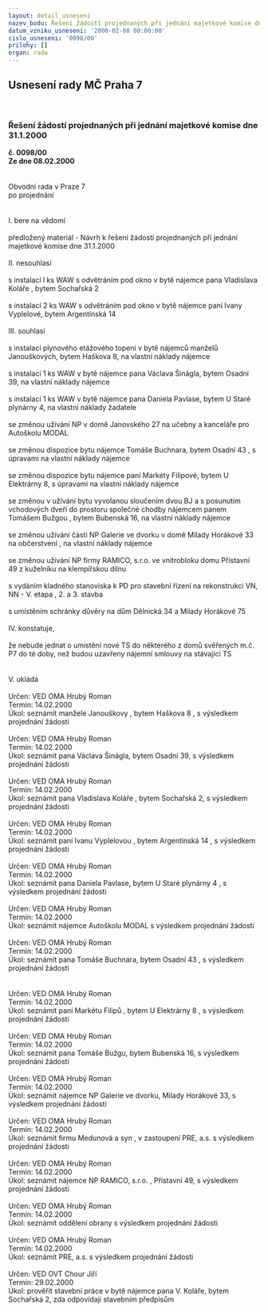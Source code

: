 ```yaml
---
layout: detail_usneseni
nazev_bodu: Řešení žádostí projednaných při jednání majetkové komise dne 31.1.2000
datum_vzniku_usneseni: '2000-02-08 00:00:00'
cislo_usneseni: '0098/00'
prilohy: []
organ: rada
---
```

<div id="ucUsn_pList" class="usn">
	<span><h2>Usnesení rady MČ Praha 7 </h2>
<br></span><div class="standBody">
<span><h3>Řešení žádostí projednaných při jednání majetkové komise dne 31.1.2000</h3></span><div class="center">
		<strong>č. 0098/00</strong><br>
	</div>
<div class="center">
		<strong>Ze dne 08.02.2000</strong><br><br>
	</div>
<br>Obvodní rada v Praze 7<br>po projednání<br><br><br>I.	bere na vědomí<br><br> předložený materiál - Návrh k řešení žádostí projednaných při jednání majetkové komise dne 31.1.2000<br><br>II.	nesouhlasí<br><br>s instalací  l ks WAW s odvětráním pod okno v bytě nájemce pana Vladislava Koláře , bytem Sochařská 2<br><br>s instalací 2 ks WAW s odvětráním pod okno v bytě nájemce paní Ivany Vyplelové, bytem Argentinská  14<br><br>III.	souhlasí <br><br>s instalací plynového etážového topení v bytě nájemců manželů Janouškových, bytem Haškova 8, na vlastní náklady nájemce<br><br>s instalací 1 ks WAW v bytě nájemce pana Václava Šinágla, bytem Osadní 39, na vlastní náklady nájemce<br><br>s instalací 1 ks WAW v bytě nájemce pana Daniela Pavlase, bytem U Staré plynárny 4, na vlastní náklady žadatele<br><br>se změnou užívání NP v domě Janovského 27  na učebny a kanceláře pro Autoškolu MODAL<br><br>se změnou dispozice bytu nájemce Tomáše Buchnara, bytem Osadní 43 , s úpravami na vlastní náklady nájemce<br><br>se změnou dispozice bytu nájemce paní Markéty Filipové, bytem U Elektrárny 8, s úpravami na vlastní náklady nájemce<br><br>se změnou v užívání bytu vyvolanou sloučením dvou BJ a s posunutím vchodových dveří do prostoru společné chodby nájemcem panem Tomášem Bužgou , bytem Bubenská 16, na vlastní náklady nájemce<br><br>se změnou užívání části NP  Galerie ve dvorku v domě Milady Horákové 33 na občerstvení , na vlastní náklady nájemce<br><br>se změnou užívání NP firmy RAMICO, s.r.o. ve vnitrobloku domu Přístavní 49 z kuželníku na klempířskou dílnu<br><br>s vydáním kladného stanoviska k PD pro stavební řízení na rekonstrukci VN, NN - V. etapa , 2. a 3. stavba <br><br>s umístěním schránky důvěry na dům Dělnická 34 a Milady Horákové  75<br><br>IV.	konstatuje,<br><br>že nebude jednat o umístění nové TS do některého z domů svěřených m.č. P7 do té doby, než budou uzavřeny nájemní smlouvy na stávající  TS<br><br><br>V.	ukládá <br><br> Určen:	     	VED OMA Hrubý Roman<br>Termín: 14.02.2000<br>Úkol:	seznámit manžele Janouškovy , bytem Haškova 8 , s výsledkem projednání žádosti <br> <br> Určen:	     	VED OMA Hrubý Roman<br>Termín: 14.02.2000<br>Úkol:	seznámit  pana Václava Šinágla, bytem  Osadní 39, s  výsledkem projednání žádosti<br> <br> Určen:	     	VED OMA Hrubý Roman<br>Termín: 14.02.2000<br>Úkol:	seznámit pana Vladislava Koláře , bytem Sochařská 2, s výsledkem projednání žádosti<br> <br> Určen:	     	VED OMA Hrubý Roman<br>Termín: 14.02.2000<br>Úkol:	seznámit paní Ivanu Vyplelovou , bytem Argentinská 14 , s výsledkem projednání žádosti<br> 	<br> Určen:	     	VED OMA Hrubý Roman<br>Termín: 14.02.2000<br>Úkol:	seznámit pana Daniela Pavlase, bytem U Staré plynárny 4 , s výsledkem projednání žádosti<br> <br> Určen:	     	VED OMA Hrubý Roman<br>Termín: 14.02.2000<br>Úkol:	seznámit nájemce Autoškolu MODAL s výsledkem projednání žádosti<br> <br> Určen:	     	VED OMA Hrubý Roman<br>Termín: 14.02.2000<br>Úkol:	seznámit pana Tomáše Buchnara, bytem Osadní 43 , s výsledkem projednání žádosti    <br> <br><br> Určen:	     	VED OMA Hrubý Roman<br>Termín: 14.02.2000<br>Úkol:	seznámit paní Markétu Filipů , bytem U Elektrárny 8 , s výsledkem projednání žádosti    <br> <br> Určen:	     	VED OMA Hrubý Roman<br>Termín: 14.02.2000<br>Úkol:	seznámit pana Tomáše Bužgu, bytem Bubenská 16, s výsledkem projednání žádosti<br> <br> Určen:	     	VED OMA Hrubý Roman<br>Termín: 14.02.2000<br>Úkol:	seznámit nájemce NP Galerie ve dvorku, Milady Horákové 33, s výsledkem projednání žádosti<br> <br> Určen:	     	VED OMA Hrubý Roman<br>Termín: 14.02.2000<br>Úkol:	seznámit firmu Medunová a syn , v zastoupení PRE, a.s. s výsledkem projednání žádosti<br> <br> Určen:	     	VED OMA Hrubý Roman<br>Termín: 14.02.2000<br>Úkol:	seznámit nájemce  NP RAMICO, s.r.o. , Přístavní 49, s výsledkem projednání žádosti<br> <br> Určen:	     	VED OMA Hrubý Roman<br>Termín: 14.02.2000<br>Úkol:	seznámit oddělení obrany s výsledkem projednání žádosti<br> <br> Určen:	     	VED OMA Hrubý Roman<br>Termín: 14.02.2000<br>Úkol:	seznámit PRE, a.s. s výsledkem projednání žádosti<br> <br>  Určen:	     	VED OVT Chour Jiří<br>Termín: 29.02.2000<br>Úkol:	prověřit stavební práce v bytě nájemce pana V. Koláře, bytem Sochařská 2, zda odpovídají stavebním předpisům<br>
</div>
</div>